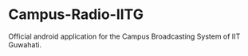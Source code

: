 # Campus-Radio-IITG
Official android application for the Campus Broadcasting System of IIT Guwahati.
